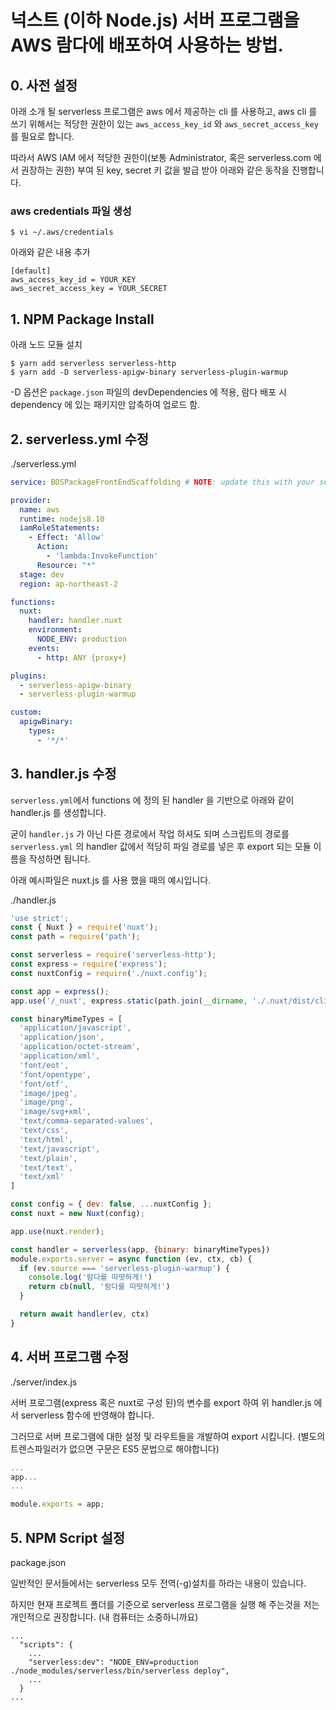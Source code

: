 # 넉스트 (이하 Node.js) 서버 프로그램을 AWS 람다에 배포하여 사용하는 방법.

## 0. 사전 설정

아래 소개 될 serverless 프로그램은 aws 에서 제공하는 cli 를 사용하고, aws cli 를 쓰기 위해서는 적당한 권한이 있는 `aws_access_key_id` 와 `aws_secret_access_key`를 필요로 합니다.

따라서 AWS IAM 에서 적당한 권한이(보통 Administrator, 혹은 serverless.com 에서 권장하는 권한) 부여 된 key, secret 키 값을 발급 받아 아래와 같은 동작을 진행합니다.

### aws credentials 파일 생성

```
$ vi ~/.aws/credentials
```

아래와 같은 내용 추가

```
[default]
aws_access_key_id = YOUR_KEY
aws_secret_access_key = YOUR_SECRET
```

## 1. NPM Package Install

아래 노드 모듈 설치

```
$ yarn add serverless serverless-http
$ yarn add -D serverless-apigw-binary serverless-plugin-warmup
```

-D 옵션은 `package.json` 파일의 devDependencies 에 적용, 람다 배포 시 dependency 에 있는 패키지만 압축하여 업로드 함.

## 2. serverless.yml 수정

./serverless.yml

```YAML
service: BDSPackageFrontEndScaffolding # NOTE: update this with your service name

provider:
  name: aws
  runtime: nodejs8.10
  iamRoleStatements:
    - Effect: 'Allow'
      Action:
        - 'lambda:InvokeFunction'
      Resource: "*"
  stage: dev
  region: ap-northeast-2

functions:
  nuxt:
    handler: handler.nuxt
    environment:
      NODE_ENV: production
    events:
      - http: ANY {proxy+}

plugins:
  - serverless-apigw-binary
  - serverless-plugin-warmup

custom:
  apigwBinary:
    types:
      - '*/*'
```

## 3. handler.js 수정

`serverless.yml`에서 functions 에 정의 된 handler 을 기반으로 아래와 같이 handler.js 를 생성합니다.

굳이 `handler.js` 가 아닌 다른 경로에서 작업 하셔도 되며 스크립트의 경로를 `serverless.yml` 의 handler 값에서 적당히 파일 경로를 넣은 후 export 되는 모듈 이름을 작성하면 됩니다.

아래 예시파일은 nuxt.js 를 사용 했을 때의 예시입니다.

./handler.js

```JavaScript
'use strict';
const { Nuxt } = require('nuxt');
const path = require('path');

const serverless = require('serverless-http');
const express = require('express');
const nuxtConfig = require('./nuxt.config');

const app = express();
app.use('/_nuxt', express.static(path.join(__dirname, './.nuxt/dist/client')))

const binaryMimeTypes = [
  'application/javascript',
  'application/json',
  'application/octet-stream',
  'application/xml',
  'font/eot',
  'font/opentype',
  'font/otf',
  'image/jpeg',
  'image/png',
  'image/svg+xml',
  'text/comma-separated-values',
  'text/css',
  'text/html',
  'text/javascript',
  'text/plain',
  'text/text',
  'text/xml'
]

const config = { dev: false, ...nuxtConfig };
const nuxt = new Nuxt(config);

app.use(nuxt.render);

const handler = serverless(app, {binary: binaryMimeTypes})
module.exports.server = async function (ev, ctx, cb) {
  if (ev.source === 'serverless-plugin-warmup') {
    console.log('람다를 따땃하게!')
    return cb(null, '람다를 따땃하게!')
  }

  return await handler(ev, ctx)
}

```

## 4. 서버 프로그램 수정

./server/index.js

서버 프로그램(express 혹은 nuxt로 구성 된)의 변수를 export 하여 위 handler.js 에서 serverless 함수에 반영해야 합니다.

그러므로 서버 프로그램에 대한 설정 및 라우트들을 개발하여 export 시킵니다. (별도의 트렌스파일러가 없으면 구문은 ES5 문법으로 해야합니다)

```JavaScript
...
app...
...

module.exports = app;
```

## 5. NPM Script 설정

package.json

일반적인 문서들에서는 serverless 모두 전역(-g)설치를 하라는 내용이 있습니다.

하지만 현재 프로젝트 폴더를 기준으로 serverless 프로그램을 실행 해 주는것을 저는 개인적으로 권장합니다. (내 컴퓨터는 소중하니까요)

```
...
  "scripts": {
    ...
    "serverless:dev": "NODE_ENV=production ./node_modules/serverless/bin/serverless deploy",
    ...
  }
...
```
